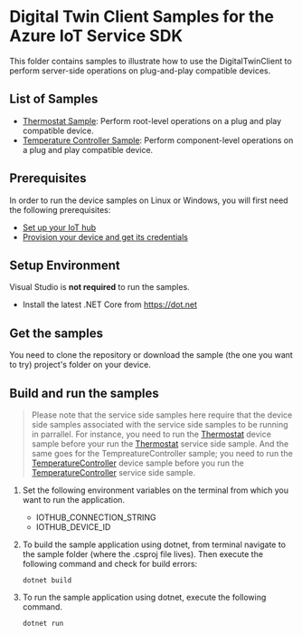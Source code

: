 # Digital Twin Client Samples for the Azure IoT Service SDK
This folder contains samples to illustrate how to use the DigitalTwinClient to perform server-side operations on plug-and-play compatible devices.

## List of Samples
* [Thermostat Sample][lnk-thermostat-sample]: Perform root-level operations on a plug and play compatible device.
* [Temperature Controller Sample][lnk-temperatureController-sample]: Perform component-level operations on a plug and play compatible device.

## Prerequisites
In order to run the device samples on Linux or Windows, you will first need the following prerequisites:
* [Set up your IoT hub][lnk-setup-iot-hub]
* [Provision your device and get its credentials][lnk-manage-iot-device]

## Setup Environment

Visual Studio is **not required** to run the samples.

- Install the latest .NET Core from https://dot.net

## Get the samples
You need to clone the repository or download the sample (the one you want to try) project's folder on your device.

## Build and run the samples

> Please note that the service side samples here require that the device side samples associated with the service side samples to be running in parrallel. For instance, you need to run the [Thermostat][lnk-thermostat-device-sample] device sample before your run the [Thermostat][lnk-thermostat-sample] service side sample. And the same goes for the TempreatureController sample; you need to run the [TemperatureController][lnk-temperaturecontroller-device-sample] device sample before you run the [TemperatureController][lnk-temperatureController-sample] service side sample.

1. Set the following environment variables on the terminal from which you want to run the application.
    * IOTHUB_CONNECTION_STRING
    * IOTHUB_DEVICE_ID
2. To build the sample application using dotnet, from terminal navigate to the sample folder (where the .csproj file lives). Then execute the following command and check for build errors:
    ```
    dotnet build
    ```

3. To run the sample application using dotnet, execute the following command.
    ```
    dotnet run
    ```

[lnk-thermostat-sample]: /iothub/service/samples/solutions/DigitalTwinClientSamples/Thermostat

[lnk-temperatureController-sample]: /iothub/service/samples/solutions/DigitalTwinClientSamples/TemperatureController

[lnk-setup-iot-hub]: https://aka.ms/howtocreateazureiothub

[lnk-manage-iot-device]: https://github.com/Azure/azure-iot-device-ecosystem/blob/master/setup_iothub.md#create-new-device-in-the-iot-hub-device-identity-registry

[lnk-thermostat-device-sample]: /iothub/device/samples/solutions/PnpDeviceSamples/Thermostat

[lnk-temperaturecontroller-device-sample]: /iothub/device/samples/solutions/PnpDeviceSamples/TemperatureController


